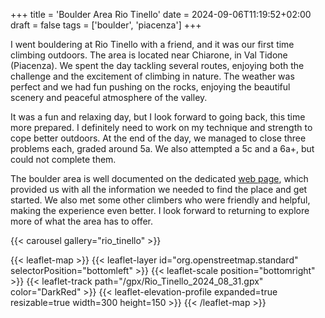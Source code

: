 +++
title = 'Boulder Area Rio Tinello'
date = 2024-09-06T11:19:52+02:00
draft = false
tags = ['boulder', 'piacenza']
+++

I went bouldering at Rio Tinello with a friend, and it was our first time climbing outdoors. The area is located near Chiarone, in Val Tidone (Piacenza). We spent the day tackling several routes, enjoying both the challenge and the excitement of climbing in nature. The weather was perfect and we had fun pushing on the rocks, enjoying the beautiful scenery and peaceful atmosphere of the valley.

It was a fun and relaxing day, but I look forward to going back, this time more prepared. I definitely need to work on my technique and strength to cope better outdoors. At the end of the day, we managed to close three problems each, graded around 5a. We also attempted a 5c and a 6a+, but could not complete them.

The boulder area is well documented on the dedicated [web page](https://riotinello.blogspot.com/), which provided us with all the information we needed to find the place and get started. We also met some other climbers who were friendly and helpful, making the experience even better. I look forward to returning to explore more of what the area has to offer.

{{< carousel gallery="rio_tinello" >}}

{{< leaflet-map >}}
    {{< leaflet-layer id="org.openstreetmap.standard" selectorPosition="bottomleft" >}}
    {{< leaflet-scale position="bottomright" >}}
    {{< leaflet-track path="/gpx/Rio_Tinello_2024_08_31.gpx" color="DarkRed" >}}
    {{< leaflet-elevation-profile expanded=true resizable=true width=300 height=150 >}}
{{< /leaflet-map >}}
